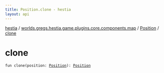 ```yaml
---
title: Position.clone - hestia
layout: api
---
```


<div class='api-docs-breadcrumbs'><a href="../../index.html">hestia</a> / <a href="../index.html">worlds.gregs.hestia.game.plugins.core.components.map</a> / <a href="index.html">Position</a> / <a href="./clone.html">clone</a></div>

# clone

<div class="signature"><code><span class="keyword">fun </span><span class="identifier">clone</span><span class="symbol">(</span><span class="parameterName" id="worlds.gregs.hestia.game.plugins.core.components.map.Position.Companion$clone(worlds.gregs.hestia.game.plugins.core.components.map.Position)/position">position</span><span class="symbol">:</span>&nbsp;<a href="index.html"><span class="identifier">Position</span></a><span class="symbol">)</span><span class="symbol">: </span><a href="index.html"><span class="identifier">Position</span></a></code></div>
